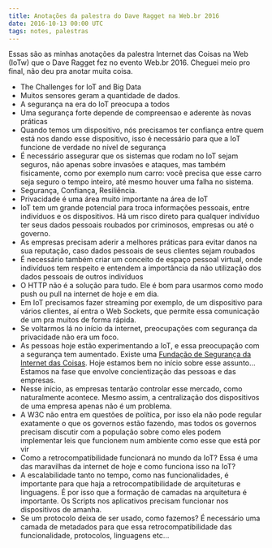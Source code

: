 ```yaml
---
title: Anotações da palestra do Dave Ragget na Web.br 2016
date: 2016-10-13 00:00 UTC
tags: notes, palestras
---
```


Essas são as minhas anotações da palestra Internet das Coisas na Web (IoTw) que o Dave Ragget fez no evento Web.br 2016. Cheguei meio pro final, não deu pra anotar muita coisa.

- The Challenges for IoT and Big Data
- Muitos sensores geram a quantidade de dados.
- A segurança na era do IoT preocupa a todos
- Uma segurança forte depende de compreensao e aderente às novas práticas
- Quando temos um dispositivo, nós precisamos ter confiança entre quem está nos dando esse dispositivo, isso é necessário para que a IoT funcione de verdade no nível de segurança
- É necessário assegurar que os sistemas que rodam no IoT sejam seguros, não apenas sobre invasões e ataques, mas também fisicamente, como por exemplo num carro: você precisa que esse carro seja seguro o tempo inteiro, até mesmo houver uma falha no sistema.
- Segurança, Confiança, Resiliência.
- Privacidade é uma área muito importante na área de IoT
- IoT tem um grande potencial para troca informações pessoais, entre indivíduos e os dispositivos. Há um risco direto para qualquer indivíduo ter seus dados pessoais roubados por criminosos, empresas ou até o governo.
- As empresas precisam aderir a melhores práticas para evitar danos na sua reputação, caso dados pessoais de seus clientes sejam roubados
- É necessário também criar um conceito de espaço pessoal virtual, onde indivíduos tem respeito e entendem a importância da não utilização dos dados pessoais de outros indivíduos
- O HTTP não é a solução para tudo. Ele é bom para usarmos como modo push ou pull na internet de hoje e em dia. 
- Em IoT precisamos fazer streaming por exemplo, de um dispositivo para vários clientes, aí entra o Web Sockets, que permite essa comunicação de um pra muitos de forma rápida. 
- Se voltarmos lá no início da internet, preocupações com segurança da privacidade não era um foco.
- As pessoas hoje estão experimentando a IoT, e essa preocupação com a segurança tem aumentado. Existe uma [Fundação de Segurança da Internet das Coisas](https://iotsecurityfoundation.org). Hoje estamos bem no início sobre esse assunto… Estamos na fase que envolve concientização das pessoas e das empresas.
- Nesse início, as empresas tentarão controlar esse mercado, como naturalmente acontece. Mesmo assim, a centralização dos dispositivos de uma empresa apenas não é um problema.
- A W3C não entra em questões de política, por isso ela não pode regular exatamente o que os governos estão fazendo, mas todos os governos precisam discutir com a população sobre como eles podem implementar leis que funcionem num ambiente como esse que está por vir
- Como a retrocompatibilidade funcionará no mundo da IoT? Essa é uma das maravilhas da internet de hoje e como funciona isso na IoT?
- A escalabilidade tanto no tempo, como nas funcionalidades, é importante para que haja a retrocompatibilidade de arquiteturas e linguagens. É por isso que a formação de camadas na arquitetura é importante. Os Scripts nos aplicativos precisam funcionar nos dispositivos de amanha. 
- Se um protocolo deixa de ser usado, como fazemos? É necessário uma camada de metadados para que essa retrocompatibilidade das funcionalidade, protocolos, linguagens etc…